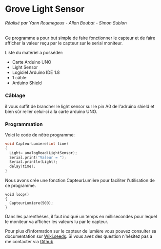 # Grove Light Sensor
###### Réalisé par Yann Roumegoux - Allan Boubat - Simon Sublon

 Ce programme a pour but simple de faire fonctionner le capteur et de faire afficher la valeur reçu par le capteur sur le serial moniteur. 
 
Liste du matériel a posséder:

 * Carte Arduino UNO
 * Light Sensor 
 * Logiciel Arduino IDE 1.8
 * 1 câble
 * Arduino Shield
 
 
### Câblage 

il vous suffit de brancher le light sensor sur le pin A0 de l'adruino shield et bien sûr relier celui-ci a la carte arduino UNO.

### Programmation
 
Voici le code de nôtre programme: 

``` C++
void CapteurLumiere(int time)
{
  Light= analogRead(LightSensor); 
  Serial.print("Valeur = ");       
  Serial.println(Light);
  delay(time);                      
} 
```
Nous avons crée une fonction CapteurLumière pour faciliter l'utilisation de ce programme. 
```
void loop() 
{
  CapteurLumiere(500);              
}  
```
Dans les parenthèses, il faut indiqué un temps en millisecondes pour lequel le moniteur va afficher les valeurs lu par le capteur.

Pour plus d'information sur le capteur de lumière vous pouvez consulter sa documentation sur [Wiki.seeds](http://wiki.seeed.cc/Grove-Light_Sensor/).
Si vous avez des question n’hésitez pas a me contacter via [Github](https://github.com/yannroumegoux).


